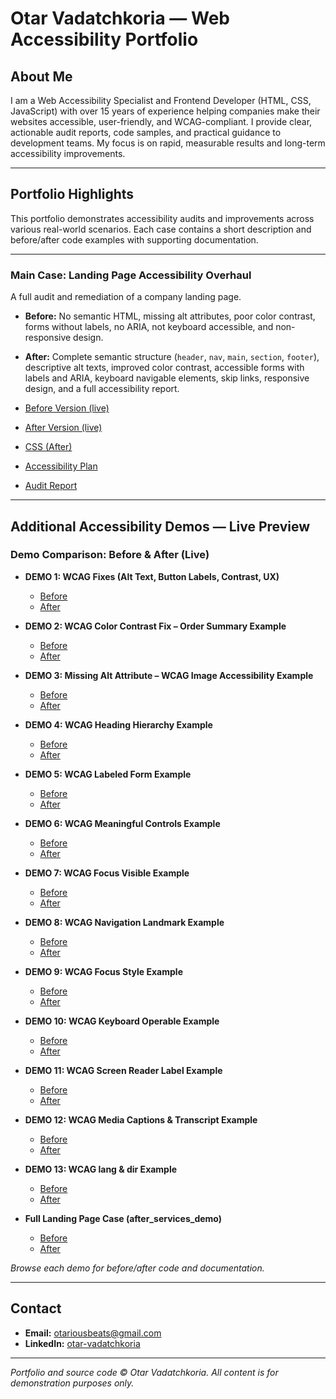 # Otar Vadatchkoria — Web Accessibility Portfolio

## About Me

I am a Web Accessibility Specialist and Frontend Developer (HTML, CSS, JavaScript) with over 15 years of experience helping companies make their websites accessible, user-friendly, and WCAG-compliant. I provide clear, actionable audit reports, code samples, and practical guidance to development teams. My focus is on rapid, measurable results and long-term accessibility improvements.

---

## Portfolio Highlights

This portfolio demonstrates accessibility audits and improvements across various real-world scenarios. Each case contains a short description and before/after code examples with supporting documentation.

---

### Main Case: Landing Page Accessibility Overhaul

A full audit and remediation of a company landing page.

- **Before:** No semantic HTML, missing alt attributes, poor color contrast, forms without labels, no ARIA, not keyboard accessible, and non-responsive design.
- **After:** Complete semantic structure (`header`, `nav`, `main`, `section`, `footer`), descriptive alt texts, improved color contrast, accessible forms with labels and ARIA, keyboard navigable elements, skip links, responsive design, and a full accessibility report.

- [Before Version (live)](https://otarious.github.io/accessibility-portfolio/PORTFOLIO/after_services_demo/before.html)
- [After Version (live)](https://otarious.github.io/accessibility-portfolio/PORTFOLIO/after_services_demo/after.html)
- [CSS (After)](https://otarious.github.io/accessibility-portfolio/PORTFOLIO/after_services_demo/after.css)
- [Accessibility Plan](https://otarious.github.io/accessibility-portfolio/PORTFOLIO/after_services_demo/reports/accessibility_plan.docx)
- [Audit Report](https://otarious.github.io/accessibility-portfolio/PORTFOLIO/after_services_demo/reports/accessibility_report.docx)

---

## Additional Accessibility Demos — Live Preview

### Demo Comparison: Before & After (Live)

- **DEMO 1: WCAG Fixes (Alt Text, Button Labels, Contrast, UX)**
  - [Before](https://otarious.github.io/accessibility-portfolio/PORTFOLIO/DEMO%201%20WCAG%20Fixes%20(Alt%20Text,%20Button%20Labels,%20Contrast,%20UX)/before.html)
  - [After](https://otarious.github.io/accessibility-portfolio/PORTFOLIO/DEMO%201%20WCAG%20Fixes%20(Alt%20Text,%20Button%20Labels,%20Contrast,%20UX)/after.html)

- **DEMO 2: WCAG Color Contrast Fix – Order Summary Example**
  - [Before](https://otarious.github.io/accessibility-portfolio/PORTFOLIO/DEMO%202-WCAG%20Color%20Contrast%20Fix%20%E2%80%93%20Order%20Summary%20Example/contrast-before.html)
  - [After](https://otarious.github.io/accessibility-portfolio/PORTFOLIO/DEMO%202-WCAG%20Color%20Contrast%20Fix%20%E2%80%93%20Order%20Summary%20Example/contrast-after.html)

- **DEMO 3: Missing Alt Attribute – WCAG Image Accessibility Example**
  - [Before](https://otarious.github.io/accessibility-portfolio/PORTFOLIO/DEMO%203%20Missing%20Alt%20Attribute%20%E2%80%93%20WCAG%20Image%20Accessibility%20Example/alt-before.html)
  - [After](https://otarious.github.io/accessibility-portfolio/PORTFOLIO/DEMO%203%20Missing%20Alt%20Attribute%20%E2%80%93%20WCAG%20Image%20Accessibility%20Example/alt-after.html)

- **DEMO 4: WCAG Heading Hierarchy Example**
  - [Before](https://otarious.github.io/accessibility-portfolio/PORTFOLIO/DEMO%204%20WCAG%20Heading%20Hierarchy%20Example/before-heading.html)
  - [After](https://otarious.github.io/accessibility-portfolio/PORTFOLIO/DEMO%204%20WCAG%20Heading%20Hierarchy%20Example/after-heading.html)

- **DEMO 5: WCAG Labeled Form Example**
  - [Before](https://otarious.github.io/accessibility-portfolio/PORTFOLIO/DEMO%205%20WCAG%20Labeled%20Form%20Example/before-form.html)
  - [After](https://otarious.github.io/accessibility-portfolio/PORTFOLIO/DEMO%205%20WCAG%20Labeled%20Form%20Example/after-form.html)

- **DEMO 6: WCAG Meaningful Controls Example**
  - [Before](https://otarious.github.io/accessibility-portfolio/PORTFOLIO/DEMO%206%20WCAG%20Meaningful%20Controls%20Example/before-buttons.html)
  - [After](https://otarious.github.io/accessibility-portfolio/PORTFOLIO/DEMO%206%20WCAG%20Meaningful%20Controls%20Example/after-buttons.html)

- **DEMO 7: WCAG Focus Visible Example**
  - [Before](https://otarious.github.io/accessibility-portfolio/PORTFOLIO/DEMO%207%20WCAG%20Focus%20Visible%20Example/before-keyboard.html)
  - [After](https://otarious.github.io/accessibility-portfolio/PORTFOLIO/DEMO%207%20WCAG%20Focus%20Visible%20Example/after-keyboard.html)

- **DEMO 8: WCAG Navigation Landmark Example**
  - [Before](https://otarious.github.io/accessibility-portfolio/PORTFOLIO/DEMO%208%20WCAG%20Navigation%20Landmark%20Example/before-aria.html)
  - [After](https://otarious.github.io/accessibility-portfolio/PORTFOLIO/DEMO%208%20WCAG%20Navigation%20Landmark%20Example/after-aria.html)

- **DEMO 9: WCAG Focus Style Example**
  - [Before](https://otarious.github.io/accessibility-portfolio/PORTFOLIO/Demo%209%20WCAG%20Focus%20Style%20Example/before-focus-visible.html)
  - [After](https://otarious.github.io/accessibility-portfolio/PORTFOLIO/Demo%209%20WCAG%20Focus%20Style%20Example/after-focus-visible.html)

- **DEMO 10: WCAG Keyboard Operable Example**
  - [Before](https://otarious.github.io/accessibility-portfolio/PORTFOLIO/DEMO%2010%20WCAG%20Keyboard%20Operable%20Example/before-focusable.html)
  - [After](https://otarious.github.io/accessibility-portfolio/PORTFOLIO/DEMO%2010%20WCAG%20Keyboard%20Operable%20Example/after-focusable.html)

- **DEMO 11: WCAG Screen Reader Label Example**
  - [Before](https://otarious.github.io/accessibility-portfolio/PORTFOLIO/DEMO%2011%20WCAG%20Screen%20Reader%20Label%20Example/before-screenreader.html)
  - [After](https://otarious.github.io/accessibility-portfolio/PORTFOLIO/DEMO%2011%20WCAG%20Screen%20Reader%20Label%20Example/after-screenreader.html)

- **DEMO 12: WCAG Media Captions & Transcript Example**
  - [Before](https://otarious.github.io/accessibility-portfolio/PORTFOLIO/DEMO%2012%20WCAG%20Media%20Captions%20%26%20Transcript%20Example/before-media.html)
  - [After](https://otarious.github.io/accessibility-portfolio/PORTFOLIO/DEMO%2012%20WCAG%20Media%20Captions%20%26%20Transcript%20Example/after-media.html)

- **DEMO 13: WCAG lang & dir Example**
  - [Before](https://otarious.github.io/accessibility-portfolio/PORTFOLIO/Demo%2013%20WCAG%20lang%20%26%20dir%20Example/before-language.html)
  - [After](https://otarious.github.io/accessibility-portfolio/PORTFOLIO/Demo%2013%20WCAG%20lang%20%26%20dir%20Example/after-language.html)

- **Full Landing Page Case (after_services_demo)**
  - [Before](https://otarious.github.io/accessibility-portfolio/PORTFOLIO/after_services_demo/before.html)
  - [After](https://otarious.github.io/accessibility-portfolio/PORTFOLIO/after_services_demo/after.html)



*Browse each demo for before/after code and documentation.*

---

## Contact

- **Email:** otariousbeats@gmail.com  
- **LinkedIn:** [otar-vadatchkoria](https://www.linkedin.com/in/otar-vadatchkoria)

---

*Portfolio and source code © Otar Vadatchkoria. All content is for demonstration purposes only.*
